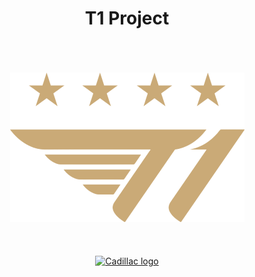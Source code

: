 <div align="center">
  
<h1>T1 Project</h1>

<br>
<br>
<br>

<img src="images/footer_logo.png" />

<br>
<br>
<br>
<br>
<a href="https://xii1071.github.io/T1-project(https://github.com/XII1071/T1-project.git)/"><img src="https://img.shields.io/badge/T1 바로가기-C28F2C?logo=leagueoflegends&logoColor=white&style=for-the-badge" height="40" alt="Cadillac logo"/></a>

</div>
